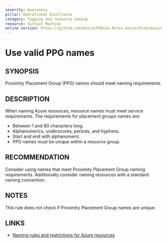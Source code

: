 ```yaml
---
severity: Awareness
pillar: Operational Excellence
category: Tagging and resource naming
resource: Virtual Machine
online version: https://github.com/Azure/PSRule.Rules.Azure/blob/main/docs/en/rules/Azure.VM.PPGName.md
---
```


# Use valid PPG names

## SYNOPSIS

Proximity Placement Group (PPG) names should meet naming requirements.

## DESCRIPTION

When naming Azure resources, resource names must meet service requirements.
The requirements for placement groups names are:

- Between 1 and 80 characters long.
- Alphanumerics, underscores, periods, and hyphens.
- Start and end with alphanumeric.
- PPG names must be unique within a resource group.

## RECOMMENDATION

Consider using names that meet Proximity Placement Group naming requirements.
Additionally consider naming resources with a standard naming convention.

## NOTES

This rule does not check if Proximity Placement Group names are unique.

## LINKS

- [Naming rules and restrictions for Azure resources](https://docs.microsoft.com/en-us/azure/azure-resource-manager/management/resource-name-rules)
